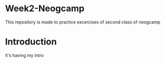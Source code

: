 # Week2-Neogcamp
 This repository is made to practice excercises of second class of neogcamp

# Introduction
  it's having my intro

